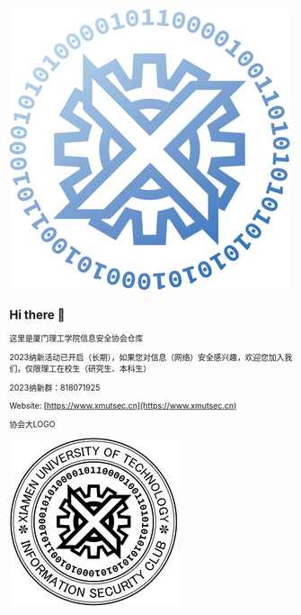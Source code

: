 ![](xisc.png)

## Hi there 👋

这里是厦门理工学院信息安全协会仓库

2023纳新活动已开启（长期），如果您对信息（网络）安全感兴趣，欢迎您加入我们，仅限理工在校生（研究生、本科生）

2023纳新群：818071925

Website: [https://www.xmutsec.cn](https://www.xmutsec.cn)

协会大LOGO

![](biglogo.png)
